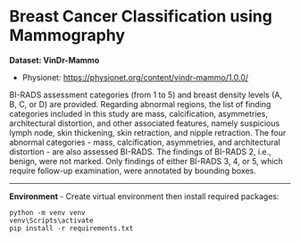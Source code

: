 # Breast Cancer Classification using Mammography

**Dataset: VinDr-Mammo**
- Physionet: https://physionet.org/content/vindr-mammo/1.0.0/

BI-RADS assessment categories (from 1 to 5) and breast density levels (A, B, C, or D) are provided. Regarding abnormal regions, the list of finding categories included in this study are mass, calcification, asymmetries, architectural distortion, and other associated features, namely suspicious lymph node, skin thickening, skin retraction, and nipple retraction. The four abnormal categories - mass, calcification, asymmetries, and architectural distortion - are also assessed BI-RADS. The findings of BI-RADS 2, i.e., benign, were not marked. Only findings of either BI-RADS 3, 4, or 5, which require follow-up examination, were annotated by bounding boxes.

---

**Environment** - Create virtual environment then install required packages:
```
python -m venv venv
venv\Scripts\activate
pip install -r requirements.txt
```
